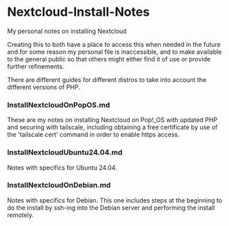 # Nextcloud-Install-Notes
My personal notes on installing Nextcloud

Creating this to both have a place to access this when needed in the future and for some reason my personal file is inaccessible, and to make available to the general public so that others might either find it of use or provide further refinements.

There are different guides for different distros to take into account the different versions of PHP.

### InstallNextcloudOnPopOS.md
These are my notes on installing Nextcloud on Pop!_OS with updated PHP and securing with tailscale, including obtaining a free certificate by use of the 'tailscale cert' command in order to enable https access. 

### InstallNextcloudUbuntu24.04.md
Notes with specifics for Ubuntu 24.04.

### InstallNextcloudOnDebian.md
Notes with specifics for Debian.
This one includes steps at the beginning to do the install by ssh-ing into the Debian server and performing the install remotely.


